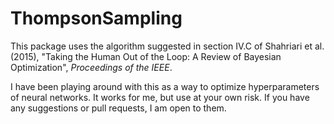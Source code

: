 # ThompsonSampling

This package uses the algorithm suggested in section IV.C of Shahriari et al. (2015), "Taking the Human Out of the Loop: A Review of Bayesian Optimization", *Proceedings of the IEEE*. 

I have been playing around with this as a way to optimize hyperparameters of neural networks. It works for me, but use at your own risk. If you have any suggestions or pull requests, I am open to them.
